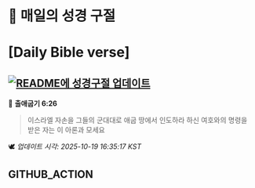 # 🙏 매일의 성경 구절
# [Daily Bible verse]
## [![README에 성경구절 업데이트](https://github.com/DONGSUKA/first_test/actions/workflows/update-readme-bible.yml/badge.svg)](https://github.com/DONGSUKA/first_test/actions/workflows/update-readme-bible.yml)
<!-- START_BIBLE_VERSE -->
📖 **출애굽기 6:26**
> 이스라엘 자손을 그들의 군대대로 애굽 땅에서 인도하라 하신 여호와의 명령을 받은 자는 이 아론과 모세요

🕊️ _업데이트 시각: 2025-10-19 16:35:17 KST_
  <!-- END_BIBLE_VERSE -->
## GITHUB_ACTION
